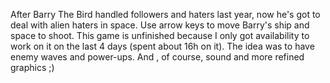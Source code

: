 After Barry The Bird handled followers and haters last year, now he's got to deal with alien haters in space.
Use arrow keys to move Barry's ship and space to shoot.
This game is unfinished because I only got availability to work on it on the last 4 days (spent about 16h on it). The idea was to have enemy waves and power-ups. And , of course, sound and more refined graphics ;)